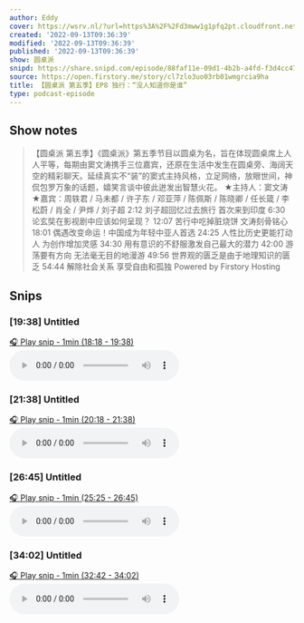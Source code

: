 ```yaml
---
author: Eddy
cover: https://wsrv.nl/?url=https%3A%2F%2Fd3mww1g1pfq2pt.cloudfront.net%2FAvatar%2Fcl7zkcpvy0a0h01wi8uxbccdv%2F1666234585141.jpg&w=200&h=200
created: '2022-09-13T09:36:39'
modified: '2022-09-13T09:36:39'
published: '2022-09-13T09:36:39'
show: 圆桌派
snipd: https://share.snipd.com/episode/88faf11e-09d1-4b2b-a4fd-f3d4cc471389
source: https://open.firstory.me/story/cl7zlo3uo03rb01wmgrcia9ha
title: 【圆桌派 第五季】EP8 独行：“没人知道你是谁”
type: podcast-episode
---
```



## Show notes
> 【圆桌派 第五季】《圆桌派》第五季节目以圆桌为名，旨在体现圆桌席上人人平等，每期由窦文涛携手三位嘉宾，还原在生活中发生在圆桌旁、海阔天空的精彩聊天。延续真实不“装”的窦式主持风格，立足网络，放眼世间，神侃包罗万象的话题，嬉笑言谈中彼此迸发出智慧火花。  ★主持人：窦文涛  ★嘉宾：周轶君 / 马未都 / 许子东 / 邓亚萍 / 陈佩斯 / 陈晓卿 / 任长箴 / 李松蔚 / 肖全 / 尹烨 / 刘子超     2:12  刘子超回忆过去旅行 首次来到印度   6:30  论玄奘在影视剧中应该如何呈现？   12:07  苦行中吃掉脏烧饼 文涛刻骨铭心   18:01  偶遇改变命运！中国成为年轻中亚人首选   24:25  人性比历史更能打动人 为创作增加灵感   34:30  用有意识的不舒服激发自己最大的潜力   42:00  游荡要有方向 无法毫无目的地漫游   49:56  世界观的匮乏是由于地理知识的匮乏   54:44  解除社会关系 享受自由和孤独
> Powered by  Firstory Hosting

## Snips
### [19:38] Untitled
[🎧 Play snip - 1min️ (18:18 - 19:38)](https://share.snipd.com/snip/d8d07d42-397b-4d36-9d7c-193dd0e0dc6d)
<audio controls> <source src="https://backend.endpoints.firstory-709db.cloud.goog/play.mp3?url=https%3A%2F%2Fd3mww1g1pfq2pt.cloudfront.net%2FRecord%2Fcl7zkcpvy0a0h01wi8uxbccdv%2Fcl7zlo3uo03rc01wm18662ife.mp3%3Fv%3D1663041756703#t=18:18,19:38"> </audio>
### [21:38] Untitled
[🎧 Play snip - 1min️ (20:18 - 21:38)](https://share.snipd.com/snip/0f155be2-6bc0-4b27-8658-8154eba25557)
<audio controls> <source src="https://backend.endpoints.firstory-709db.cloud.goog/play.mp3?url=https%3A%2F%2Fd3mww1g1pfq2pt.cloudfront.net%2FRecord%2Fcl7zkcpvy0a0h01wi8uxbccdv%2Fcl7zlo3uo03rc01wm18662ife.mp3%3Fv%3D1663041756703#t=20:18,21:38"> </audio>
### [26:45] Untitled
[🎧 Play snip - 1min️ (25:25 - 26:45)](https://share.snipd.com/snip/b0d957cd-88be-43ae-937c-8d28bbc9551a)
<audio controls> <source src="https://backend.endpoints.firstory-709db.cloud.goog/play.mp3?url=https%3A%2F%2Fd3mww1g1pfq2pt.cloudfront.net%2FRecord%2Fcl7zkcpvy0a0h01wi8uxbccdv%2Fcl7zlo3uo03rc01wm18662ife.mp3%3Fv%3D1663041756703#t=25:25,26:45"> </audio>
### [34:02] Untitled
[🎧 Play snip - 1min️ (32:42 - 34:02)](https://share.snipd.com/snip/6c56e065-453f-44d7-bc8f-1ea5dd2fe60b)
<audio controls> <source src="https://backend.endpoints.firstory-709db.cloud.goog/play.mp3?url=https%3A%2F%2Fd3mww1g1pfq2pt.cloudfront.net%2FRecord%2Fcl7zkcpvy0a0h01wi8uxbccdv%2Fcl7zlo3uo03rc01wm18662ife.mp3%3Fv%3D1663041756703#t=32:42,34:02"> </audio>
